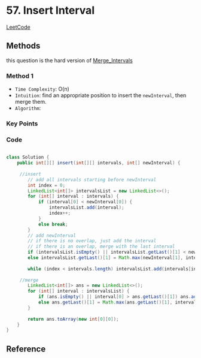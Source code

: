 # 57. Insert Interval

[LeetCode ](https://leetcode.com/problems/insert-interval/)


## Methods
this question is the hard version of [Merge_Intervals](../Merge_Intervals)
### Method 1
* `Time Complexity`: O(n)
* `Intuition`: find an appropriate position to insert the `newInterval`, then merge them.
* `Algorithm`: 


### Key Points


### Code
```java

class Solution {
    public int[][] insert(int[][] intervals, int[] newInterval) {
        
     //insert
        // add all intervals starting before newInterval   
        int index = 0;
        LinkedList<int[]> intervalsList = new LinkedList<>(); 
        for (int[] interval : intervals) {
            if (interval[0] < newInterval[0]) {
                intervalsList.add(interval); 
                index++;
            }
            else break; 
        }
        // add newInterval
        // if there is no overlap, just add the interval
        // if there is an overlap, merge with the last interval
        if (intervalsList.isEmpty() || intervalsList.getLast()[1] < newInterval[0]) intervalsList.add(newInterval); 
        else intervalsList.getLast()[1] = Math.max(newInterval[1], intervalsList.getLast()[1]); 
        
        while (index < intervals.length) intervalsList.add(intervals[index++]); // add the rest intervals 
        
     //merge 
        LinkedList<int[]> ans = new LinkedList<>(); 
        for (int[] interval : intervalsList) {
            if (ans.isEmpty() || interval[0] > ans.getLast()[1]) ans.add(interval); 
            else ans.getLast()[1] = Math.max(ans.getLast()[1], interval[1]); 
        }
        
        return ans.toArray(new int[0][0]);
    }
}
```


## Reference